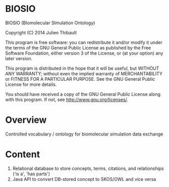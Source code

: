 BIOSIO
============

BIOSIO (BIomolecular SImulation Ontology)

Copyright (C) 2014 Julien Thibault

This program is free software: you can redistribute it and/or modify it under the terms of the GNU General Public License as published by the Free Software Foundation, either version 3 of the License, or (at your option) any later version.

This program is distributed in the hope that it will be useful, but WITHOUT ANY WARRANTY; without even the implied warranty of MERCHANTABILITY or FITNESS FOR A PARTICULAR PURPOSE. See the GNU General Public License for more details.

You should have received a copy of the GNU General Public License along with this program. If not, see http://www.gnu.org/licenses/.


# Overview

Controlled vocabulary / ontology for biomolecular simulation data exchange

# Content
1. Relational database to store concepts, terms, citations, and relationships ('is a', 'has parts')
2. Java API to convert DB-stored concept to SKOS/OWL and vice versa

